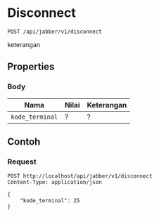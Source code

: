 # Disconnect
```http
POST /api/jabber/v1/disconnect
```
keterangan
## Properties
### Body
Nama  | Nilai | Keterangan
--- | --- | ---
<code>kode_terminal</code> | ? | ?

## Contoh

### Request
```http
POST http://localhost/api/jabber/v1/disconnect
Content-Type: application/json

{
    "kode_terminal": 25
}
```
